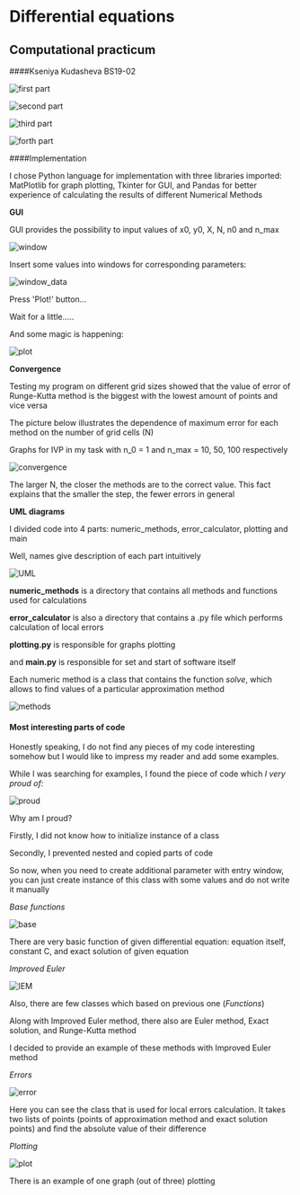 # Differential equations
## Computational practicum
####Kseniya Kudasheva BS19-02




![first part](https://github.com/molberte/DE_CP/raw/main/screenshots/DE_1.jpg)

![second part](https://github.com/molberte/DE_CP/raw/main/screenshots/DE_2.jpg)

![third part](https://github.com/molberte/DE_CP/raw/main/screenshots/DE_3.jpg)

![forth part](https://github.com/molberte/DE_CP/raw/main/screenshots/DE_4.jpg)

####Implementation

I chose Python language for implementation with three libraries imported:
MatPlotlib for graph plotting, Tkinter for GUI, and Pandas for better experience 
of calculating the results of different Numerical Methods

**GUI**

GUI provides the possibility to input values of x0, y0, X, N, n0 and n_max

![window](https://github.com/molberte/DE_CP/raw/main/screenshots/window.jpg)

Insert some values into windows for corresponding parameters:

![window_data](https://github.com/molberte/DE_CP/raw/main/screenshots//window_with_values.jpg)

Press 'Plot!' button...

Wait for a little.....

And some magic  is happening:

![plot](https://github.com/molberte/DE_CP/raw/main/screenshots/plot.jpg)


**Convergence**

Testing my program on different grid sizes showed that the value of error
of Runge-Kutta method is the biggest with the lowest amount of points and vice versa

The picture below illustrates the dependence of maximum error for each method
on the number of grid cells (N)

Graphs for IVP in my task with n_0 = 1 and n_max = 10, 50, 100 respectively

![convergence](https://github.com/molberte/DE_CP/raw/main/screenshots/convergence.jpg)

The larger N, the closer the methods are to the correct value. This fact explains that the
smaller the step, the fewer errors in general

**UML diagrams**

I divided code into 4 parts: numeric_methods, error_calculator, plotting and main

Well, names give description of each part intuitively

![UML](https://github.com/molberte/DE_CP/raw/main/screenshots/uml_white.jpg)

**numeric_methods** is a directory that contains all methods and functions used
for calculations

**error_calculator** is also a directory that contains a .py file which performs 
calculation of local errors

**plotting.py** is responsible for graphs plotting

and **main.py** is responsible for set and start of software itself


Each numeric method is a class that contains the function *solve*, which allows to find
values of a particular approximation method

![methods](https://github.com/molberte/DE_CP/raw/main/screenshots/classes.jpg)

#### Most interesting parts of code

Honestly speaking, I do not find any pieces of my code interesting somehow
but I would like to impress my reader and add some examples.

While I was searching for examples, I found the piece of code which *I
 very proud of:*

![proud](https://github.com/molberte/DE_CP/raw/main/screenshots/class_parameter.jpg)

Why am I proud? 

Firstly, I did not know how to initialize instance of a class

Secondly, I prevented nested and copied parts of code

So now, when you need to create additional parameter with entry window,
you can just create instance of this class with some values and do not write 
it manually


*Base functions*

![base](https://github.com/molberte/DE_CP/raw/main/screenshots/base.jpg)

There are very basic function of given differential equation: equation itself,
constant C, and exact solution of given equation

*Improved Euler*

![IEM](https://github.com/molberte/DE_CP/raw/main/screenshots/class_improved.jpg)

Also, there are few classes which based on previous one (*Functions*)

Along with Improved Euler method, there also are Euler method, Exact solution,
and Runge-Kutta method

I decided to provide an example of these methods with Improved Euler method

*Errors*

![error](https://github.com/molberte/DE_CP/raw/main/screenshots/class_error.jpg)

Here you can see the class that is used for local errors calculation.
It takes two lists of points (points of approximation method 
and exact solution points) and find the absolute value of their difference

*Plotting*

![plot](https://github.com/molberte/DE_CP/raw/main/screenshots/class_plot.jpg)

There is an example of one graph (out of three) plotting 